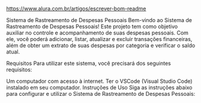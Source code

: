 https://www.alura.com.br/artigos/escrever-bom-readme


Sistema de Rastreamento de Despesas Pessoais
Bem-vindo ao Sistema de Rastreamento de Despesas Pessoais! Este projeto tem como objetivo auxiliar no controle e acompanhamento de suas despesas pessoais. Com ele, você poderá adicionar, listar, atualizar e excluir transações financeiras, além de obter um extrato de suas despesas por categoria e verificar o saldo atual.

Requisitos
Para utilizar este sistema, você precisará dos seguintes requisitos:

Um computador com acesso à internet.
Ter o VSCode (Visual Studio Code) instalado em seu computador.
Instruções de Uso
Siga as instruções abaixo para configurar e utilizar o Sistema de Rastreamento de Despesas Pessoais:


